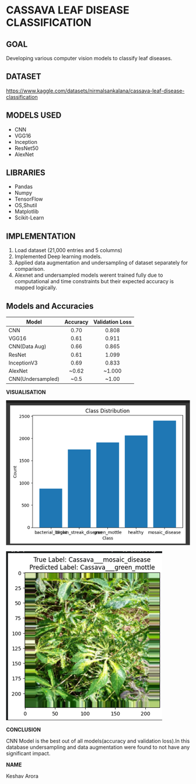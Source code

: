 # CASSAVA LEAF DISEASE CLASSIFICATION

## GOAL
Developing various computer vision models to classify leaf diseases.

## DATASET
https://www.kaggle.com/datasets/nirmalsankalana/cassava-leaf-disease-classification

## MODELS USED
- CNN
- VGG16
- Inception
- ResNet50
- AlexNet

## LIBRARIES
- Pandas
- Numpy
- TensorFlow
- OS,Shutil
- Matplotlib
- Scikit-Learn

## IMPLEMENTATION
1. Load dataset (21,000 entries and 5 columns)
2. Implemented Deep learning models.
3. Applied data augmentation and undersampling of dataset separately for comparison.
4. Alexnet and undersampled models werent trained fully due to computational and time constraints but their expected accuracy is mapped logically.


## Models and Accuracies

| Model             | Accuracy   | Validation Loss |
| ----------------- |:----------:|:---------------:|
| CNN               | 0.70       |     0.808       |
| VGG16             | 0.61       |     0.911       |
| CNN(Data Aug)     | 0.66       |     0.865       |
| ResNet            | 0.61       |     1.099       |
| InceptionV3       | 0.69       |     0.833       |
| AlexNet           | ~0.62      |     ~1.000      |
| CNN(Undersampled) | ~0.5       |     ~1.00       |
             

**VISUALISATION**

![Alt Text](./Images/Plot.png)

![Alt Text](./Images/Example.png)

**CONCLUSION**

CNN Model is the best out of all models(accuracy and validation loss).In this database undersampling and data augmentation were found to not have any significant impact.

**NAME**

Keshav Arora
